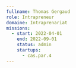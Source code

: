 ```yaml
---
fullname: Thomas Gergaud
role: Intrapreneur
domaine: Intraprenariat
missions:
  - start: 2022-04-01
    end: 2022-09-01
    status: admin
    startups:
      - cas.par.4
---
```

